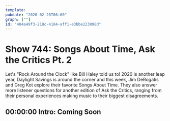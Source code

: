 ```yaml
---
template: 
pubdate: "2020-02-28T06:00"
graph: [""]
id: "404a49f3-218c-4184-aff1-e3bbe223898d"
---
```






# Show 744: Songs About Time, Ask the Critics Pt. 2

Let's "Rock Around the Clock" like Bill Haley told us to! 2020 is another leap year, Daylight Savings is around the corner and this week, Jim DeRogatis and Greg Kot explore their favorite Songs About Time. They also answer more listener questions for another edition of Ask the Critics, ranging from their personal experiences making music to their biggest disagreements.



## 00:00:00 Intro: Coming Soon
